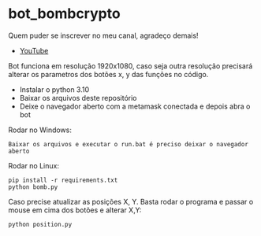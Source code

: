 # bot_bombcrypto


Quem puder se inscrever no meu canal, agradeço demais!

- <a href="https://www.youtube.com/wiskton">YouTube<a>


Bot funciona em resolução 1920x1080, caso seja outra resolução precisará alterar os parametros dos botões x, y das funções no código.

- Instalar o python 3.10
- Baixar os arquivos deste repositório
- Deixe o navegador aberto com a metamask conectada e depois abra o bot

Rodar no Windows:

    Baixar os arquivos e executar o run.bat é preciso deixar o navegador aberto
    
    
Rodar no Linux:

    pip install -r requirements.txt
    python bomb.py
    

Caso precise atualizar as posições X, Y. Basta rodar o programa e passar o mouse em cima dos botões e alterar X,Y:
    
    python position.py
